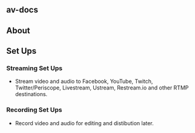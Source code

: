 ## av-docs

## About


## Set Ups

### Streaming Set Ups

* Stream video and audio to Facebook, YouTube, Twitch, Twitter/Periscope, Livestream, Ustream, Restream.io and other RTMP destinations.

### Recording Set Ups

* Record video and audio for editing and distibution later.
